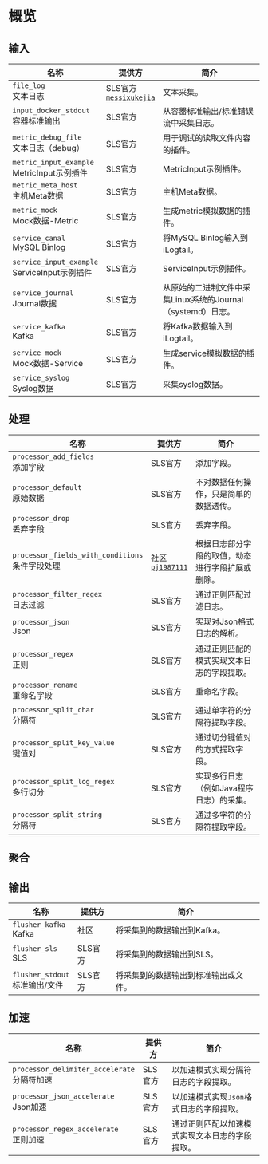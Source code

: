 # 概览

## 输入

| 名称 | 提供方 | 简介 |
| - | - | - |
| `file_log`<br> 文本日志 | SLS官方<br>[`messixukejia`](https://github.com/messixukejia) | 文本采集。 |
| `input_docker_stdout`<br>容器标准输出 | SLS官方 | 从容器标准输出/标准错误流中采集日志。 |
| `metric_debug_file`<br>文本日志（debug） | SLS官方 | 用于调试的读取文件内容的插件。 |
| `metric_input_example`<br>MetricInput示例插件 | SLS官方 | MetricInput示例插件。 |
| `metric_meta_host`<br>主机Meta数据 | SLS官方 | 主机Meta数据。 |
| `metric_mock`<br>Mock数据-Metric | SLS官方 | 生成metric模拟数据的插件。 |
| `service_canal`<br>MySQL Binlog | SLS官方 | 将MySQL Binlog输入到iLogtail。 |
| `service_input_example`<br>ServiceInput示例插件 | SLS官方 | ServiceInput示例插件。 |
| `service_journal`<br>Journal数据 | SLS官方 | 从原始的二进制文件中采集Linux系统的Journal（systemd）日志。 |
| `service_kafka`<br>Kafka | SLS官方 | 将Kafka数据输入到iLogtail。 |
| `service_mock`<br>Mock数据-Service | SLS官方 | 生成service模拟数据的插件。 |
| `service_syslog`<br>Syslog数据 | SLS官方 | 采集syslog数据。 |

## 处理

| 名称 | 提供方 | 简介 |
| - | - | - |
| `processor_add_fields`<br>添加字段 | SLS官方 | 添加字段。 |
| `processor_default`<br>原始数据 | SLS官方 | 不对数据任何操作，只是简单的数据透传。 |
| `processor_drop`<br>丢弃字段 | SLS官方 | 丢弃字段。 |
| `processor_fields_with_conditions`<br>条件字段处理 | 社区<br>[`pj1987111`](https://github.com/pj1987111) | 根据日志部分字段的取值，动态进行字段扩展或删除。 |
| `processor_filter_regex`<br>日志过滤 | SLS官方 | 通过正则匹配过滤日志。 |
| `processor_json`<br>Json | SLS官方 | 实现对Json格式日志的解析。 |
| `processor_regex`<br>正则 | SLS官方 | 通过正则匹配的模式实现文本日志的字段提取。 |
| `processor_rename`<br>重命名字段 | SLS官方 | 重命名字段。 |
| `processor_split_char`<br>分隔符 | SLS官方 | 通过单字符的分隔符提取字段。 |
| `processor_split_key_value`<br>键值对 | SLS官方 | 通过切分键值对的方式提取字段。 |
| `processor_split_log_regex`<br>多行切分 | SLS官方 | 实现多行日志（例如Java程序日志）的采集。 |
| `processor_split_string`<br>分隔符 | SLS官方 | 通过多字符的分隔符提取字段。 |

## 聚合

## 输出

| 名称 | 提供方 | 简介 |
| - | - | - |
| `flusher_kafka`<br>Kafka  | 社区 | 将采集到的数据输出到Kafka。 |
| `flusher_sls`<br>SLS    | SLS官方 | 将采集到的数据输出到SLS。 |
| `flusher_stdout`<br>标准输出/文件 | SLS官方 | 将采集到的数据输出到标准输出或文件。 |

## 加速
| 名称 | 提供方 | 简介 |
| - | - | - |
| `processor_delimiter_accelerate`<br>分隔符加速 | SLS官方 | 以加速模式实现分隔符日志的字段提取。 |
| `processor_json_accelerate`<br>Json加速 | SLS官方 | 以加速模式实现`Json`格式日志的字段提取。 |
| `processor_regex_accelerate`<br>正则加速 | SLS官方 | 通过正则匹配以加速模式实现文本日志的字段提取。 |